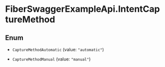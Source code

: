 # FiberSwaggerExampleApi.IntentCaptureMethod

## Enum


* `CaptureMethodAutomatic` (value: `"automatic"`)

* `CaptureMethodManual` (value: `"manual"`)


